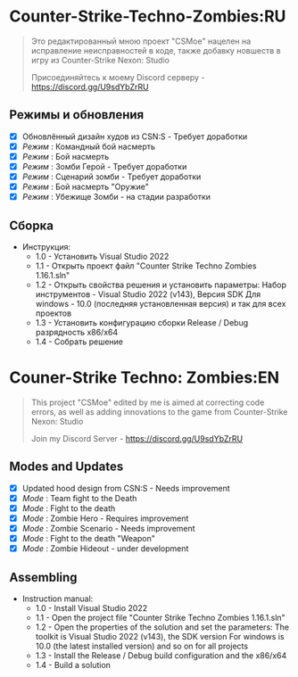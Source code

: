 # Counter-Strike-Techno-Zombies:RU
>Это редактированный мною проект "CSMoe" нацелен на исправление неисправностей в коде, также добавку новшеств в игру из Counter-Strike Nexon: Studio
>
>Присоединяйтесь к моему Discord серверу - https://discord.gg/U9sdYbZrRU

## Режимы и обновления
* [x] Обновлённый дизайн худов из CSN:S - Требует доработки
* [x] *Режим* : Командный бой насмерть
* [x] *Режим* : Бой насмерть
* [x] *Режим* : Зомби Герой - Требует доработки
* [x] *Режим* : Сценарий зомби - Требует доработки
* [x] *Режим* : Бой насмерть "Оружие"
* [x] *Режим* : Убежище Зомби - на стадии разработки

## Сборка
- Инструкция:
  - 1.0 - Установить Visual Studio 2022
  - 1.1 - Открыть проект файл "Counter Strike Techno Zombies 1.16.1.sln"
  - 1.2 - Открыть свойства решения и установить параметры:
          Набор инструментов - Visual Studio 2022 (v143), Версия SDK Для windows - 10.0 (последняя установленная версия)
            и так для всех проектов
  - 1.3 - Установить конфигурацию сборки Release / Debug разрядность x86/x64
  - 1.4 - Собрать решение

# Couner-Strike Techno: Zombies:EN
>This project "CSMoe" edited by me is aimed at correcting code errors, as well as adding innovations to the game from Counter-Strike Nexon: Studio
>
>Join my Discord Server - https://discord.gg/U9sdYbZrRU


## Modes and Updates
* [x] Updated hood design from CSN:S - Needs improvement
* [x] *Mode* : Team fight to the Death
* [x] *Mode* : Fight to the death
* [x] *Mode* : Zombie Hero - Requires improvement
* [x] *Mode* : Zombie Scenario - Needs improvement
* [x] *Mode* : Fight to the death "Weapon"
* [x] *Mode* : Zombie Hideout - under development
      
## Assembling

 - Instruction manual:
   - 1.0 - Install Visual Studio 2022
   - 1.1 - Open the project file "Counter Strike Techno Zombies 1.16.1.sln"
   - 1.2 - Open the properties of the solution and set the parameters: The toolkit is Visual Studio 2022 (v143), the SDK version For windows is 10.0 (the latest installed version) and so on for all projects
   - 1.3 - Install the Release / Debug build configuration and the x86/x64
   - 1.4 - Build a solution
